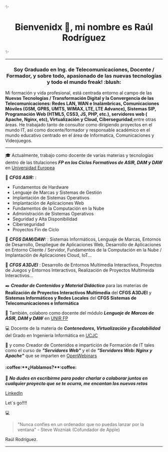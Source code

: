 ✨<h1 align="center">Bienvenidx 👋, mi nombre es **Raúl Rodríguez**</h1>✨

<hr>

<h3 align="center">Soy Graduado en Ing. de Telecomunicaciones, Docente / Formador, y sobre todo, apasionado de las nuevas tecnologías y todo el mundo freak! :blush:</h3>

Mi formación y vida profesional, está centrada entorno al campo de las **Nuevas Tecnologías / Transformación Digital y la Convergencia de las Telecomunicaciones: Redes LAN, WAN e Inalámbricas, Comunicaciones Móviles (GSM, GPRS, UMTS, WIMAX, LTE, LTE Advance), Sistemas SIP, Programación Web (HTML5, CSS3, JS, PHP, etc.), servidores web ( Apache, Nginx, etc), Virtualización y Cloud, Ciberseguridad**,entre otras áreas. He trabajado tanto de consultor como dirigiendo proyectos en el mundo IT, así como docente/formador y responsable académico en el mundo educativo centrado en el área de Informatica, Comunicaciones y Videojuegos.

<hr>

:mortar_board: Actualmente, trabajo como docente de varias materias y tecnologías dentro de las titulaciones ***FP en los Ciclos Formativos de ASIR, DAM y DAW*** en [Universidad Europea](https://universidadeuropea.com/)

📘 ***CFGS ASIR:*** : 
   * Fundamentos de Hardware
   * Lenguaje de Marcas y Sistemas de Gestión
   * Implantación de Sistemas Operativos
   * Implantación de Aplicaciones Web
   * Fundamentos de la Computación en la Nube
   * Administración de Sistemas Operativos
   * Seguridad y Alta Disponibilidad
   * Ciberseguridad
   * Proyectos Fin de Ciclo

📕 ***CFGS DAM/DAW:*** : Sistemas Informáticos, Lenguaje de Marcas, Entornos de Desarrollo, Despliegue de Aplicaciones Web, Desarrollo de Aplicaciones en Entorno Cliente / Servidor, Fundamentos de la Computación en la Nube / Implantación de Aplicaciones Cloud, IoT...</p>

📔 ***CFGS A3DJEI*** : Desarrollo de Entornos Multimedia Interactivos, Proyectos de Juegos y Entornos Interactivos, Realización de Proyectos Multimeida Interactivos...

✒️ ***Creador de Contenidos y Material Didáctico*** para las materias de **Realización de Proyectos Interactivos Multimedia** del **CFGS A3DJEI** y **Sistemas Informáticos y Redes Locales** del **CFGS Sistemas de Telecomunicaciones e Informática**


🤝 También, colaboro como docente del módulo ***Lenguaje de Marcas de ASIR, DAM y DAW*** en [UNIR FP](https://www.unir.net/)

:computer: Docente de la materia de ***Contenedores, Virtualización y Escalabilidad*** del Grado en Ingeniería Informática en [UCJC](https://www.ucjc.edu/grados/ingenieria-informatica/)

📝 y como Creador de Contenidos e impartición de Formación de IT tales como el curso de  ***"Servidores Web"*** y el de ***"Servidores Web: Nginx y Apache"*** que se imparten en [OpenWebinars](https://openwebinars.net)



<h4 align="left">:coffee:**¿Hablamos?**:coffee:</h4>

📨 ***No dudes en escribirme para poder charlar o colaborar juntos en cualquier proyecto que se te ocurra, me encantan los nuevos retos***

   [LinkedIn](https://es.linkedin.com/in/raul-rodriguez-mercado-336aa5116)

Let´s go!!!!

:computer:
>"Nunca confíes en un ordenador que no puedas lanzar por la ventana" - Steve Wozniak (Cofundador de Apple) 


Raúl Rodríguez.

<hr/>

